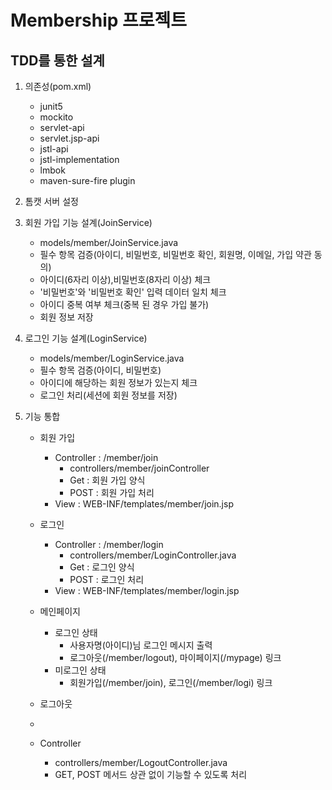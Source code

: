 # Membership 프로젝트

## TDD를 통한 설계
1. 의존성(pom.xml)
    - junit5
    - mockito
    - servlet-api
    - servlet.jsp-api
    - jstl-api
    - jstl-implementation
    - lmbok
    - maven-sure-fire plugin



2. 톰캣 서버 설정



3. 회원 가입 기능 설계(JoinService)
   - models/member/JoinService.java
   - 필수 항목 검증(아이디, 비밀번호, 비밀번호 확인, 회원명, 이메일, 가입 약관 동의)
   - 아이디(6자리 이상),비밀번호(8자리 이상) 체크
   - '비밀번호'와 '비밀번호 확인' 입력 데이터 일치 체크
   - 아이디 중복 여부 체크(중복 된 경우 가입 불가)   
   - 회원 정보 저장

4. 로그인 기능 설계(LoginService)
   - models/member/LoginService.java
   - 필수 항목 검증(아이디, 비밀번호)
   - 아이디에 해당하는 회원 정보가 있는지 체크
   - 로그인 처리(세션에 회원 정보를 저장)
5. 기능 통합
   - 회원 가입
     - Controller : /member/join
       - controllers/member/joinController 
       - Get : 회원 가입 양식
       - POST : 회원 가입 처리
     - View : WEB-INF/templates/member/join.jsp

   - 로그인
     - Controller : /member/login
       - controllers/member/LoginController.java
       - Get : 로그인 양식
       - POST : 로그인 처리
     - View : WEB-INF/templates/member/login.jsp
   - 메인페이지
     - 로그인 상태
       - 사용자명(아이디)님 로그인 메시지 출력
       - 로그아웃(/member/logout), 마이페이지(/mypage) 링크
     - 미로그인 상태
       - 회원가입(/member/join), 로그인(/member/logi) 링크
   - 로그아웃
    - 
    - Controller
      - controllers/member/LogoutController.java
      - GET, POST 메서드 상관 없이 기능할 수 있도록 처리